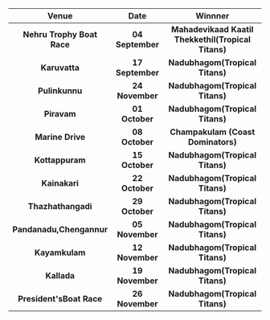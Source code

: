 
| Venue| Date| Winnner|
| :-------------: |:---------------------------------------:| :---------------------------------------:|
| **Nehru Trophy Boat Race**|  **04 September**        |**Mahadevikaad Kaatil Thekkethil(Tropical Titans)**
| **Karuvatta**|**17 September**|  **Nadubhagom(Tropical Titans)**
| **Pulinkunnu**|**24 November**|  **Nadubhagom(Tropical Titans)**
| **Piravam**|**01 October**|  **Nadubhagom(Tropical Titans)**
| **Marine Drive**|**08 October**| **Champakulam (Coast Dominators)**
| **Kottappuram**|**15 October**| **Nadubhagom(Tropical Titans)** 
| **Kainakari**|**22 October**|  **Nadubhagom(Tropical Titans)**
| **Thazhathangadi**|    **29 October**        | **Nadubhagom(Tropical Titans)**
| **Pandanadu,Chengannur**|    **05 November**        | **Nadubhagom(Tropical Titans)**
| **Kayamkulam**|**12 November**|**Nadubhagom(Tropical Titans)**
| **Kallada**|**19 November**|**Nadubhagom(Tropical Titans)**
| **President'sBoat Race**|**26 November**|**Nadubhagom(Tropical Titans)**

